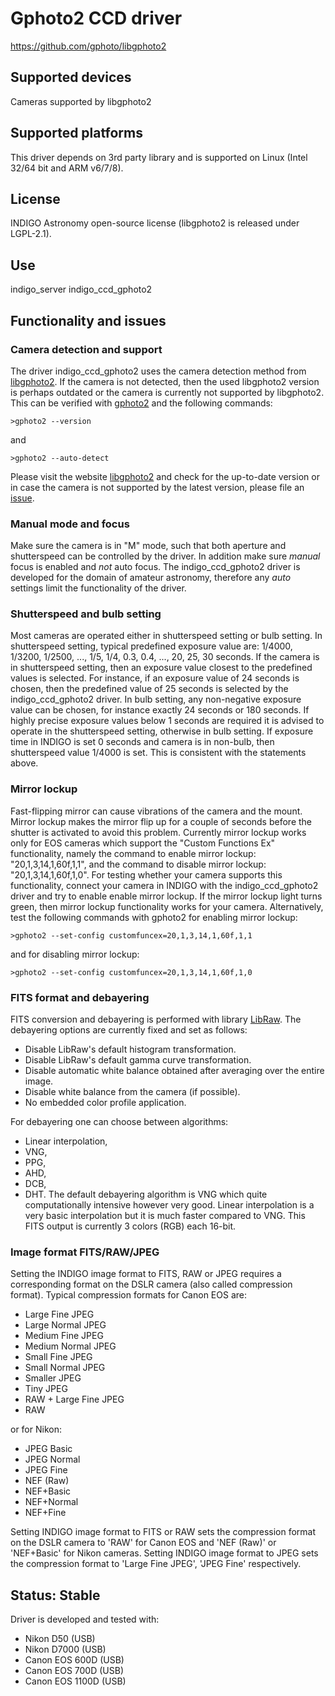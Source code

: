 # Gphoto2 CCD driver

https://github.com/gphoto/libgphoto2

## Supported devices

Cameras supported by libgphoto2

## Supported platforms

This driver depends on 3rd party library and is supported on Linux (Intel 32/64 bit and ARM v6/7/8).

## License

INDIGO Astronomy open-source license (libgphoto2 is released under LGPL-2.1).

## Use

indigo_server indigo_ccd_gphoto2

## Functionality and issues

### Camera detection and support
The driver indigo_ccd_gphoto2 uses the camera detection method from [libgphoto2](https://github.com/gphoto/libgphoto2).
If the camera is not detected, then the used libgphoto2 version is perhaps outdated or
the camera is currently not supported by libgphoto2.
This can be verified with [gphoto2](https://github.com/gphoto/gphoto2) and the following commands:
```
>gphoto2 --version
```
and
```
>gphoto2 --auto-detect
```
Please visit the website [libgphoto2](https://github.com/gphoto/libgphoto2) and check for the
up-to-date version or in case the camera is not supported by the latest version, please
file an [issue](https://github.com/gphoto/libgphoto2/issues).

### Manual mode and focus
Make sure the camera is in "M" mode, such that both aperture and shutterspeed can be controlled by the driver.
In addition make sure *manual* focus is enabled and *not* auto focus. The indigo_ccd_gphoto2 driver is
developed for the domain of amateur astronomy, therefore any *auto* settings limit the functionality of the driver.

### Shutterspeed and bulb setting
Most cameras are operated either in shutterspeed setting or bulb setting.
In shutterspeed setting, typical predefined exposure value are: 1/4000, 1/3200, 1/2500, ..., 1/5, 1/4, 0.3, 0.4, ..., 20, 25, 30 seconds.
If the camera is in shutterspeed setting, then an exposure value closest to the predefined values is selected. For instance,
if an exposure value of 24 seconds is chosen, then the predefined value of 25 seconds is selected by the
indigo_ccd_gphoto2 driver. In bulb setting, any non-negative exposure value can be chosen,
for instance exactly 24 seconds or 180 seconds. If highly precise exposure values
below 1 seconds are required it is advised to operate in the shutterspeed setting, otherwise in bulb setting.
If exposure time in INDIGO is set 0 seconds and camera is in non-bulb, then shutterspeed value 1/4000 is set.
This is consistent with the statements above.

### Mirror lockup
Fast-flipping mirror can cause vibrations of the camera and the mount.
Mirror lockup makes the mirror flip up for a couple of seconds before the shutter is activated to avoid this problem.
Currently mirror lockup works only for EOS cameras which support the "Custom Functions Ex" functionality, namely
the command to enable mirror lockup: "20,1,3,14,1,60f,1,1", and the command to disable mirror lockup: "20,1,3,14,1,60f,1,0".
For testing whether your camera supports this functionality, connect your camera
in INDIGO with the indigo_ccd_gphoto2 driver and try to enable enable mirror lockup. If the mirror lockup light turns green,
then mirror lockup functionality works for your camera.
Alternatively, test the following commands with gphoto2 for enabling mirror lockup:
```
>gphoto2 --set-config customfuncex=20,1,3,14,1,60f,1,1
```
and for disabling mirror lockup:
```
>gphoto2 --set-config customfuncex=20,1,3,14,1,60f,1,0
```

### FITS format and debayering
FITS conversion and debayering is performed with library [LibRaw](https://github.com/LibRaw/LibRaw).
The debayering options are currently fixed and set as follows:
* Disable LibRaw's default histogram transformation.
* Disable LibRaw's default gamma curve transformation.
* Disable automatic white balance obtained after averaging over the entire image.
* Disable white balance from the camera (if possible).
* No embedded color profile application.

For debayering one can choose between algorithms:
* Linear interpolation,
* VNG,
* PPG,
* AHD,
* DCB,
* DHT.
The default debayering algorithm is VNG which quite computationally
intensive however very good. Linear interpolation is a very basic interpolation but it is much faster compared to VNG.
This FITS output is currently 3 colors (RGB) each 16-bit.

### Image format FITS/RAW/JPEG
Setting the INDIGO image format to FITS, RAW or JPEG requires a corresponding format on the DSLR camera (also called compression format).
Typical compression formats for Canon EOS are:
* Large Fine JPEG
* Large Normal JPEG
* Medium Fine JPEG
* Medium Normal JPEG
* Small Fine JPEG
* Small Normal JPEG
* Smaller JPEG
* Tiny JPEG
* RAW + Large Fine JPEG
* RAW

or for Nikon:
* JPEG Basic
* JPEG Normal
* JPEG Fine
* NEF (Raw)
* NEF+Basic
* NEF+Normal
* NEF+Fine

Setting INDIGO image format to FITS or RAW sets the compression format
on the DSLR camera to 'RAW' for Canon EOS and 'NEF (Raw)' or 'NEF+Basic' for Nikon cameras.
Setting INDIGO image format to JPEG sets the compression format to 'Large Fine JPEG', 'JPEG Fine' respectively.

## Status: Stable

Driver is developed and tested with:
* Nikon D50 (USB)
* Nikon D7000 (USB)
* Canon EOS 600D (USB)
* Canon EOS 700D (USB)
* Canon EOS 1100D (USB)
